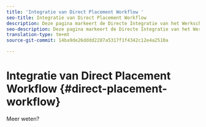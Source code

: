```yaml
---
title: 'Integratie van Direct Placement Workflow '
seo-title: Integratie van Direct Placement Workflow
description: Deze pagina markeert de Directe Integratie van het Werkschema van de Plaatsing.
seo-description: Deze pagina markeert de Directe Integratie van het Werkschema van de Plaatsing.
translation-type: tm+mt
source-git-commit: 14ba9de26dddd2287a5317f1f4342c12e4a2510a

---
```



# Integratie van Direct Placement Workflow {#direct-placement-workflow}

Meer weten?